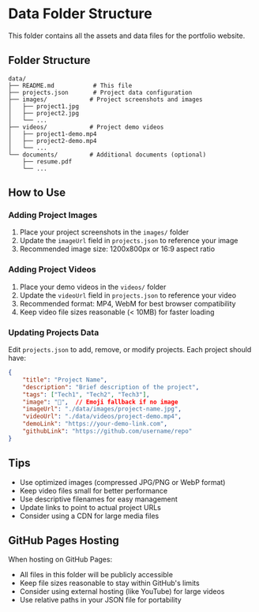 # Data Folder Structure

This folder contains all the assets and data files for the portfolio website.

## Folder Structure

```
data/
├── README.md           # This file
├── projects.json       # Project data configuration
├── images/            # Project screenshots and images
│   ├── project1.jpg
│   ├── project2.jpg
│   └── ...
├── videos/            # Project demo videos
│   ├── project1-demo.mp4
│   ├── project2-demo.mp4
│   └── ...
└── documents/         # Additional documents (optional)
    ├── resume.pdf
    └── ...
```

## How to Use

### Adding Project Images

1. Place your project screenshots in the `images/` folder
2. Update the `imageUrl` field in `projects.json` to reference your image
3. Recommended image size: 1200x800px or 16:9 aspect ratio

### Adding Project Videos

1. Place your demo videos in the `videos/` folder
2. Update the `videoUrl` field in `projects.json` to reference your video
3. Recommended format: MP4, WebM for best browser compatibility
4. Keep video file sizes reasonable (< 10MB) for faster loading

### Updating Projects Data

Edit `projects.json` to add, remove, or modify projects. Each project should have:

```json
{
    "title": "Project Name",
    "description": "Brief description of the project",
    "tags": ["Tech1", "Tech2", "Tech3"],
    "image": "🎨",  // Emoji fallback if no image
    "imageUrl": "./data/images/project-name.jpg",
    "videoUrl": "./data/videos/project-demo.mp4",
    "demoLink": "https://your-demo-link.com",
    "githubLink": "https://github.com/username/repo"
}
```

## Tips

- Use optimized images (compressed JPG/PNG or WebP format)
- Keep video files small for better performance
- Use descriptive filenames for easy management
- Update links to point to actual project URLs
- Consider using a CDN for large media files

## GitHub Pages Hosting

When hosting on GitHub Pages:
- All files in this folder will be publicly accessible
- Keep file sizes reasonable to stay within GitHub's limits
- Consider using external hosting (like YouTube) for large videos
- Use relative paths in your JSON file for portability